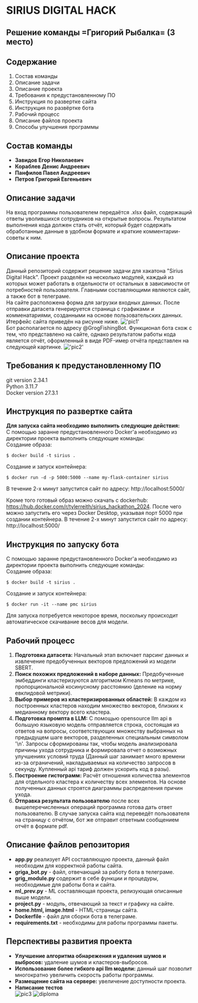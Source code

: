 # SIRIUS DIGITAL HACK 
## Решение команды =Григорий Рыбалка= (3 место)
## Содержание

1. Состав команды
2. Описание задачи
3. Описание проекта
4. Требования к предустановленному ПО
5. Инструкция по развертке сайта
6. Инструкция по развёртке бота
7. Рабочий процесс
8. Описание файлов проекта
9. Способы улучшения программы
## Состав команды
- **Завидов Егор Николаевич**
- **Кораблев Денис Андреевич**
- **Панфилов Павел Андреевич**
- **Петров Григорий Евгеньевич**
## Описание задачи
На вход программы пользователем передаётся .xlsx файл, содержащий ответы уволившихся сотрудников на открытые вопросы. Результатом выполнения кода должен стать отчёт, который будет содержать обработанные данные в удобном формате и краткие комментарии-советы к ним.
## Описание проекта
Данный репозиторий содержит решение задачи для хакатона "Sirius Digital Hack". Проект разделён на несколько модулей, каждый из которых может работать в отдельности от остальных в зависимости от потребностей пользователя. Главными составляющими являются сайт, а также бот в телеграме.  
На сайте расположена форма для загрузки входных данных. После отправки датасета генерируется страница с графиками и комменатариями, созданными на основе пользовательских данных. Итерфейc сайта приведён на рисунке ниже.
!['pic1'](https://github.com/victorsemipalatin/sirius_2024/blob/main/int.jpeg)  
Бот располагается по адресу @GrogFishingBot. Функционал бота схож с тем, что представлено на сайте, однако результатом работы кода является отчёт, оформленный в виде PDF-имер отчёта представлен на следующей картинке.
!['pic2'](https://github.com/victorsemipalatin/sirius_2024/blob/main/report.png)
## Требования к предустановленному ПО
git version 2.34.1  
Python 3.11.7  
Docker version 27.3.1  
## Инструкция по развертке сайта
**Для запуска сайта необходимо выполнить следующие действия:**  
С помощью заранне предустановленного Docker'a необходимо из директории проекта выполнить следующие команды:  
Создание образа:
```
$ docker build -t sirius .
```
Создание и запуск контейнера:
```
$ docker run -d -p 5000:5000 --name my-flask-container sirius
```
В течение 2-х минут запустится сайт по адресу:
http://localhost:5000/

Кроме того готовый образ можно скачать с dockerhub:
https://hub.docker.com/r/tylerreith/sirius_hackathon_2024.
После чего можно запустить его через Docker Desktop, указывая порт 5000 при создании контейнера.
В течение 2-х минут запустится сайт по адресу:
http://localhost:5000/

## Инструкция по запуску бота
С помощью заранне предустановленного Docker'a необходимо из директории проекта выполнить следующие команды:  
Создание образа:
```
$ docker build -t sirius .
```
Создание и запуск контейнера:
```
$ docker run -it --name pmc sirius
```
Для запуска потребуется некоторое время, поскольку происходит автоматическое скачивание весов для модели.
## Рабочий процесс

1. **Подготовка датасета:** Начальный этап включает парсинг данных и извлечение предобученных векторов предложений из модели SBERT.
2. **Поиск похожих предложений в наборе данных:** Предобученные эмбеддинги кластеризуются алгоритмом Kmeans по метрике, пропорциональной косинусному расстоянию (деление на норму евклидовой метрики).
3. **Выбор примеров из кластеризированных областей:** В каждом из построенных кластеров находим множество векторов, близких к медианному вектору всего кластера.
4. **Подготовка промпта в LLM:** С помощью opensource llm api в большую языковую модель отправляется строка, состоящая из ответов на вопросы, соответствующих множеству выбранных на предыдущем шаге векторов, разделенных специальным символом '\n'. Запросы сформированы так, чтобы модель анализировала причины ухода сотрудника и формировала отчет о возможных улучшениях условий труда (Данный шаг занимает много времени из-за ограничений, накладываемых на количество запросов в секунду. Купленный api тариф должен ускорить код в разы).
5. **Построение гистограмм:** Расчёт отношения количества элементов для отдельного кластера к количеству всех элементов. На основе полученных данных строятся диаграммы распределения причин ухода.
6. **Отправка результата пользователю** после всех вышеперечисленных операций программа готова дать ответ пользователю. В случае запуска сайта код переведёт пользователя на страницу с отчётом, бот же отправит ответным сообщением отчёт в формате pdf.  

## Описание файлов репозитория
- **app.py** реализует API составляющую проекта, данный файл необходим для корректной работы сайта.  
- **griga_bot.py** - файл, отвечающий за работу бота в телеграме.  
- **grig_module.py** содержит в себе функции и процедуры, необходимые для работы бота и сайта.  
- **ml_prev.py** - ML составляющая проекта, релизующая описанные выше модели.  
- **project.py** - модуль, отвечающий за текст и графику на сайте.  
- **home.html, image.html** - HTML-страницы сайта.  
- **Dockerfile** - файл для сборки бота в телеграме.  
- **requirements.txt** - необходимы для работы программы пакеты.  

## Перспективы развития проекта    
- **Улучшение алгоритма обнарежения и удаления шумов и выбросов:** удаление шумов и кластеров-выбросов.  
- **Использование более гибкого api llm модели:** данный шаг позволит многократно увеличить скорость работы программы.  
- **Размещение сайта на сервере:** увеличение доступности проекта.  
- **Написание тестов**  
![pic3](https://github.com/victorsemipalatin/sirius_2024/blob/main/goodby.png)
![diploma](https://github.com/victorsemipalatin/sirius_2024/blob/main/photo_2024-10-21_00-42-32.jpg)
